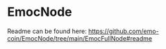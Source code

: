 # EmocNode
Readme can be found here:
https://github.com/emo-coin/EmocNode/tree/main/EmocFullNode#readme
